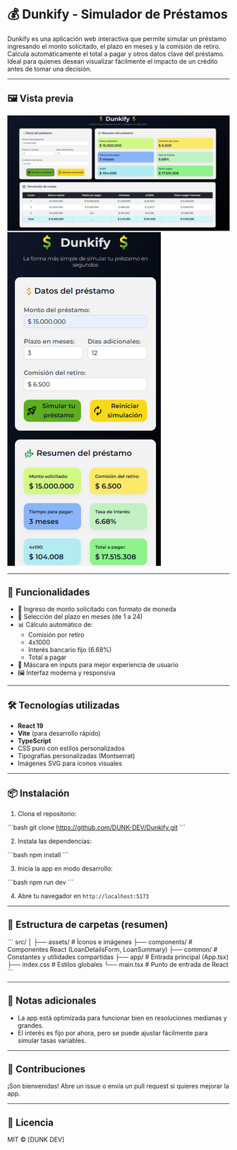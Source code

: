 # 💰 Dunkify - Simulador de Préstamos

Dunkify es una aplicación web interactiva que permite simular un préstamo ingresando el monto solicitado, el plazo en meses y la comisión de retiro. Calcula automáticamente el total a pagar y otros datos clave del préstamo. Ideal para quienes desean visualizar fácilmente el impacto de un crédito antes de tomar una decisión.

---

## 🖼️ Vista previa

![Dunkify Desktop Preview](./src/assets/img/Dunkify.png)
![Dunkify Responsive Preview](./src/assets/img/DunkifyMobile.png)

---

## 🚀 Funcionalidades

- 💸 Ingreso de monto solicitado con formato de moneda
- 📆 Selección del plazo en meses (de 1 a 24)
- 📊 Cálculo automático de:
  - Comisión por retiro
  - 4x1000
  - Interés bancario fijo (6.68%)
  - Total a pagar
- 🧮 Máscara en inputs para mejor experiencia de usuario
- 🖼️ Interfaz moderna y responsiva

---

## 🛠️ Tecnologías utilizadas

- **React 19**
- **Vite** (para desarrollo rápido)
- **TypeScript**
- CSS puro con estilos personalizados
- Tipografías personalizadas (Montserrat)
- Imágenes SVG para íconos visuales

---

## 📦 Instalación

1. Clona el repositorio:

\`\`\`bash
git clone https://github.com/DUNK-DEV/Dunkify.git
\`\`\`

2. Instala las dependencias:

\`\`\`bash
npm install
\`\`\`

3. Inicia la app en modo desarrollo:

\`\`\`bash
npm run dev
\`\`\`

4. Abre tu navegador en `http://localhost:5173`

---

## 📁 Estructura de carpetas (resumen)

\`\`\`
src/
│
├── assets/ # Íconos e imágenes
├── components/ # Componentes React (LoanDetailsForm, LoanSummary)
├── common/ # Constantes y utilidades compartidas
├── app/ # Entrada principal (App.tsx)
├── index.css # Estilos globales
└── main.tsx # Punto de entrada de React
\`\`\`

---

## 📌 Notas adicionales

- La app está optimizada para funcionar bien en resoluciones medianas y grandes.
- El interés es fijo por ahora, pero se puede ajustar fácilmente para simular tasas variables.

---

## 🤝 Contribuciones

¡Son bienvenidas! Abre un issue o envía un pull request si quieres mejorar la app.

---

## 📄 Licencia

MIT © [DUNK DEV]
